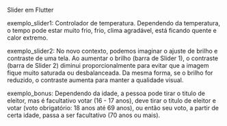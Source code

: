 Slider em Flutter

exemplo_slider1: Controlador de temperatura. Dependendo da temperatura, o tempo pode estar muito frio, frio, clima agradável, está ficando quente e calor extremo.

exemplo_slider2: No novo contexto, podemos imaginar o ajuste de brilho e contraste de uma tela. Ao aumentar o brilho (barra de Slider 1), o contraste (barra de Slider 2) diminui proporcionalmente para evitar
que a imagem fique muito saturada ou desbalanceada. Da mesma forma, se o brilho for reduzido, o contraste aumenta para manter a qualidade visual.

exemplo_bonus: Dependendo da idade, a pessoa pode tirar o titulo de eleitor, mas é facultativo votar (16 - 17 anos), deve tirar o titulo de eleitor e votar (voto obrigatório: 18 anos até 69 anos), ou então seu voto, a partir de certa idade, passa a ser facultativo (70 anos ou mais).

